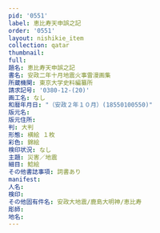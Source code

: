 ```yaml
---
pid: '0551'
label: 恵比寿天申誤之記
order: '0551'
layout: nishikie_item
collection: qatar
thumbnail: 
full: 
題名: 恵比寿天申誤之記
書名: 安政二年十月地震火事雷漫画集
所蔵機関: 東京大学史料編纂所
請求記号: '0380-12-(20)'
画工名: なし
和暦年月日: "（安政２年１０月）(18550100550)"
版元名: 
版元住所: 
判: 大判
形態: 横絵 １枚
彩色: 錦絵
検印状況: なし
主題: 災害／地震
細目: 鯰絵
その他書誌事項: 詞書あり
manifest: 
人名: 
検印: 
その他固有件名: 安政大地震/鹿島大明神/恵比寿
彫師: 
地名: 
---
```


